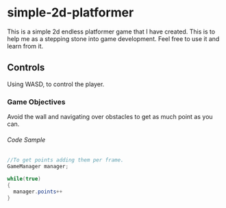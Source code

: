 # simple-2d-platformer
This is a simple 2d endless platformer game that I have created. This is to help me as a stepping stone into game development. Feel free to use it and learn from it.
## Controls
Using WASD, to control the player.
### Game Objectives
Avoid the wall and navigating over obstacles to get as much point as you can.
###### Code Sample
```csharp
//To get points adding them per frame.
GameManager manager;

while(true)
{
  manager.points++
} 

```
